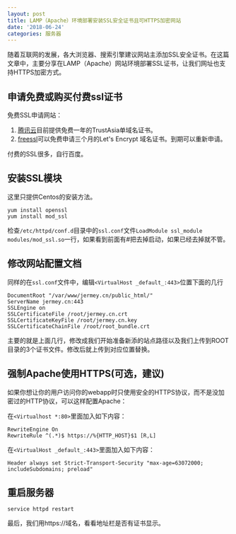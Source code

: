 ```yaml
---
layout: post
title: LAMP（Apache）环境部署安装SSL安全证书且可HTTPS加密网站
date: '2018-06-24'
categories: 服务器
---
```


随着互联网的发展，各大浏览器、搜索引擎建议网站主添加SSL安全证书。在这篇文章中，主要分享在LAMP（Apache）网站环境部署SSL证书，让我们网址也支持HTTPS加密方式。

## 申请免费或购买付费ssl证书

免费SSL申请网站：

1. [腾讯云](https://cloud.tencent.com/product/ssl?from=qcloudHpHeaderSsl)目前提供免费一年的TrustAsia单域名证书。
2. [freessl](https://freessl.org/)可以免费申请三个月的Let's Encrypt 域名证书。到期可以重新申请。

付费的SSL很多，自行百度。

## 安装SSL模块

这里只提供Centos的安装方法。

```
yum install openssl
yum install mod_ssl
```
检查`/etc/httpd/conf.d`目录中的`ssl.conf`文件`LoadModule ssl_module modules/mod_ssl.so`一行，如果看到前面有#把去掉启动，如果已经去掉就不管。

## 修改网站配置文档

同样的在`ssl.conf`文件中，编辑`<VirtualHost _default_:443>`位置下面的几行

```
DocumentRoot "/var/www/jermey.cn/public_html/"
ServerName jermey.cn:443
SSLEngine on
SSLCertificateFile /root/jermey.cn.crt
SSLCertificateKeyFile /root/jermey.cn.key
SSLCertificateChainFile /root/root_bundle.crt
```

主要的就是上面几行，修改成我们开始准备新添的站点路径以及我们上传到ROOT目录的3个证书文件。修改后就上传到对应位置替换。

## 强制Apache使用HTTPS(可选，建议)

如果你想让你的用户访问你的webapp时只使用安全的HTTPS协议，而不是没加密过的HTTP协议，可以这样配置Apache：

在`<Virtualhost *:80>`里面加入如下内容：

```
RewriteEngine On
RewriteRule ^(.*)$ https://%{HTTP_HOST}$1 [R,L]
```
在`<VirtualHost _default_:443>`里面加入如下内容：
```
Header always set Strict-Transport-Security "max-age=63072000; includeSubdomains; preload"
```

## 重启服务器

```
service httpd restart
```
最后，我们用https://域名，看看地址栏是否有证书显示。
